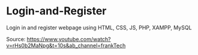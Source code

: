 # Login-and-Register
Login in and register webpage using HTML, CSS, JS, PHP, XAMPP, MySQL

Source: https://www.youtube.com/watch?v=rHs0b2MaNpg&t=10s&ab_channel=frankTech

